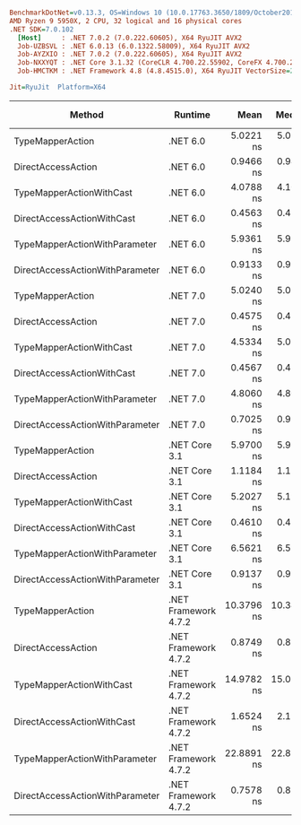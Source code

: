 ``` ini

BenchmarkDotNet=v0.13.3, OS=Windows 10 (10.0.17763.3650/1809/October2018Update/Redstone5), VM=Hyper-V
AMD Ryzen 9 5950X, 2 CPU, 32 logical and 16 physical cores
.NET SDK=7.0.102
  [Host]     : .NET 7.0.2 (7.0.222.60605), X64 RyuJIT AVX2
  Job-UZBSVL : .NET 6.0.13 (6.0.1322.58009), X64 RyuJIT AVX2
  Job-AYZXIO : .NET 7.0.2 (7.0.222.60605), X64 RyuJIT AVX2
  Job-NXXYQT : .NET Core 3.1.32 (CoreCLR 4.700.22.55902, CoreFX 4.700.22.56512), X64 RyuJIT AVX2
  Job-HMCTKM : .NET Framework 4.8 (4.8.4515.0), X64 RyuJIT VectorSize=256

Jit=RyuJit  Platform=X64  

```
|                          Method |              Runtime |       Mean |     Median | Ratio | Allocated | Alloc Ratio |
|-------------------------------- |--------------------- |-----------:|-----------:|------:|----------:|------------:|
|                TypeMapperAction |             .NET 6.0 |  5.0221 ns |  5.0220 ns |  5.67 |         - |          NA |
|              DirectAccessAction |             .NET 6.0 |  0.9466 ns |  0.9452 ns |  1.08 |         - |          NA |
|        TypeMapperActionWithCast |             .NET 6.0 |  4.0788 ns |  4.1098 ns |  4.66 |         - |          NA |
|      DirectAccessActionWithCast |             .NET 6.0 |  0.4563 ns |  0.4565 ns |  0.52 |         - |          NA |
|   TypeMapperActionWithParameter |             .NET 6.0 |  5.9361 ns |  5.9359 ns |  6.71 |         - |          NA |
| DirectAccessActionWithParameter |             .NET 6.0 |  0.9133 ns |  0.9133 ns |  1.03 |         - |          NA |
|                TypeMapperAction |             .NET 7.0 |  5.0240 ns |  5.0240 ns |  5.68 |         - |          NA |
|              DirectAccessAction |             .NET 7.0 |  0.4575 ns |  0.4575 ns |  0.52 |         - |          NA |
|        TypeMapperActionWithCast |             .NET 7.0 |  4.5334 ns |  5.0234 ns |  5.12 |         - |          NA |
|      DirectAccessActionWithCast |             .NET 7.0 |  0.4567 ns |  0.4566 ns |  0.52 |         - |          NA |
|   TypeMapperActionWithParameter |             .NET 7.0 |  4.8060 ns |  4.8062 ns |  5.50 |         - |          NA |
| DirectAccessActionWithParameter |             .NET 7.0 |  0.7025 ns |  0.9124 ns |  0.76 |         - |          NA |
|                TypeMapperAction |        .NET Core 3.1 |  5.9700 ns |  5.9699 ns |  6.74 |         - |          NA |
|              DirectAccessAction |        .NET Core 3.1 |  1.1184 ns |  1.1272 ns |  1.26 |         - |          NA |
|        TypeMapperActionWithCast |        .NET Core 3.1 |  5.2027 ns |  5.1919 ns |  5.96 |         - |          NA |
|      DirectAccessActionWithCast |        .NET Core 3.1 |  0.4610 ns |  0.4566 ns |  0.52 |         - |          NA |
|   TypeMapperActionWithParameter |        .NET Core 3.1 |  6.5621 ns |  6.5903 ns |  7.53 |         - |          NA |
| DirectAccessActionWithParameter |        .NET Core 3.1 |  0.9137 ns |  0.9137 ns |  1.03 |         - |          NA |
|                TypeMapperAction | .NET Framework 4.7.2 | 10.3796 ns | 10.3461 ns | 11.72 |         - |          NA |
|              DirectAccessAction | .NET Framework 4.7.2 |  0.8749 ns |  0.8852 ns |  1.00 |         - |          NA |
|        TypeMapperActionWithCast | .NET Framework 4.7.2 | 14.9782 ns | 15.0966 ns | 17.12 |         - |          NA |
|      DirectAccessActionWithCast | .NET Framework 4.7.2 |  1.6524 ns |  2.1982 ns |  1.87 |         - |          NA |
|   TypeMapperActionWithParameter | .NET Framework 4.7.2 | 22.8891 ns | 22.8893 ns | 25.85 |         - |          NA |
| DirectAccessActionWithParameter | .NET Framework 4.7.2 |  0.7578 ns |  0.8523 ns |  0.93 |         - |          NA |

